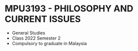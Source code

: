 # MPU3193 - PHILOSOPHY AND CURRENT ISSUES
- General Studies
- Class 2022 Semester 2
- Compulsory to graduate in Malaysia